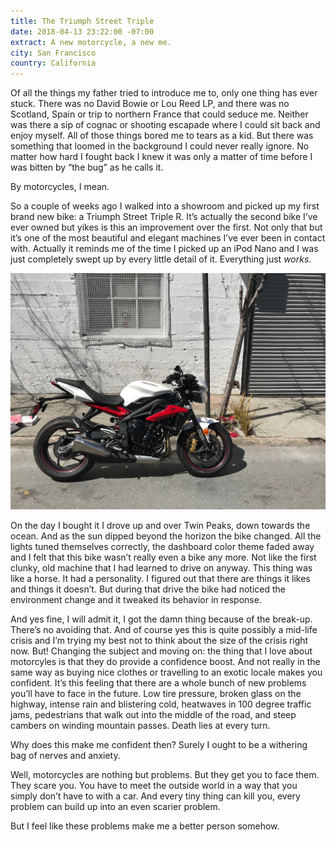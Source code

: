 ```yaml
---
title: The Triumph Street Triple
date: 2018-04-13 23:22:00 -07:00
extract: A new motorcycle, a new me.
city: San Francisco
country: California
---
```


Of all the things my father tried to introduce me to, only one thing has ever stuck. There was no David Bowie or Lou Reed LP, and there was no Scotland, Spain or trip to northern France that could seduce me. Neither was there a sip of cognac or shooting escapade where I could sit back and enjoy myself. All of those things bored me to tears as a kid. But there  was something that loomed in the background I could never really ignore. No matter how hard I fought back I knew it was only a matter of time before I was bitten by “the bug” as he calls it.

By motorcycles, I mean.

So a couple of weeks ago I walked into a showroom and picked up my first brand new bike: a Triumph Street Triple R. It’s actually the second bike I’ve ever owned but yikes is this an improvement over the first. Not only that but it’s one of the most beautiful and elegant machines I’ve ever been in contact with. Actually it reminds me of the time I picked up an iPod Nano and I was just completely swept up by every little detail of it. Everything just _works_.

![IMG_0008.jpg](/uploads/IMG_0008.jpg)

On the day I bought it I drove up and over Twin Peaks, down towards the ocean. And as the sun dipped beyond the horizon the bike changed. All the lights tuned themselves correctly, the dashboard color theme faded away and I felt that this bike wasn’t really even a bike any more. Not like the first clunky, old machine that I had learned to drive on anyway. This thing was like a horse. It had a personality. I figured out that there are things it likes and things it doesn’t. But during that drive the bike had noticed the environment change and it tweaked its behavior in response.

And yes fine, I will admit it, I got the damn thing because of the break-up. There’s no avoiding that. And of course yes this is quite possibly a mid-life crisis and I’m trying my best not to think about the size of the crisis right now. But! Changing the subject and moving on: the thing that I love about motorcyles is that they do provide a confidence boost. And not really in the same way as buying nice clothes or travelling to an exotic locale makes you confident. It’s this feeling that there are a whole bunch of new problems you’ll have to face in the future. Low tire pressure, broken glass on the highway, intense rain and blistering cold, heatwaves in 100 degree traffic jams, pedestrians that walk out into the middle of the road, and steep cambers on winding mountain passes. Death lies at every turn.

Why does this make me confident then? Surely I ought to be a withering bag of nerves and anxiety.

Well, motorcycles are nothing but problems. But they get you to face them. They scare you. You have to meet the outside world in a way that you simply don’t have to with a car. And every tiny thing can kill you, every problem can build up into an even scarier problem.

But I feel like these problems make me a better person somehow.
